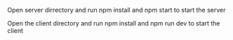 Open server dirrectory and run npm install and npm start to start the server

Open the client directory and run npm install and npm run dev to start the client